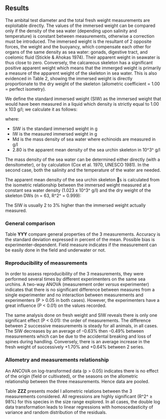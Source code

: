 ## Results

<!-- TODO: add the Tables and make a proper citation (replace Table **YYY/ZZZ** by appropriate R Markdown code) -->

<!-- TODO: perform a part of the analysis in a notebook in the `results` subdirectory and imagine two plots that would be suitable in the results section. Given the place for this original publication, results and discussion were merged and no plots were added, but you do not have the same limitations... so, imagine what would fit in here as two plots you woul add here. -->

The ambital test diameter and the total fresh weight measurements are exploitable directly. The values of the immersed weight can be compared only if the density of the sea water (depending upon salinity and temperature) is constant between measurements, otherwise a correction must be introduced. The immersed weight is the resultant of 2 opposite forces, the weight and the buoyancy, which compensate each other for organs of the same density as sea water: gonads, digestive tract, and coelomic fluid (Stickle & Ahokas 1974). Their apparent weight in seawater is thus close to zero. Conversely, the calcareous skeleton has a significant positive apparent weight which means that the immerged weight is primarily a measure of the apparent weight of the skeleton in sea water. This is also evidenced in Table 2, showing the immersed weight is directly proportionate to the dry weight of the skeleton (allometric coefficient = 1.00 = perfect isometry).

We define the standard immersed weight (SIW) as the immersed weight that would have been measured in a liquid which density is strictly equal to 1.00 x 103 g/l; we calculate it as follows:

<!-- TODO: format that equation using LaTeX and the $$<eq>$$ Mardown construct (see original paper)
SIW = IW * (2.80 - 1.00) / (2.80 - Md / 1000)
-->

where:

- SIW is the standard immersed weight in g
- IW is the measured immersed weight in g
- Md is the mass density of sea water where echinoids are measured in g/l
- 2.80 is the apparent mean density of the sea urchin skeleton in 10^3^ g/l

The mass density of the sea water can be determined either directly (with a densitometer), or by calculation (Cox et al. 1970, UNESCO 1981). In the second case, both the salinity and the temperature of the water are needed.

The apparent mean density of the sea urchin skeleton s is calculated from the isometric relationship between the immersed weight measured at a constant sea water density (1.023 x 10^3^ g/l) and the dry weight of the skeleton DWs (n = 63, R^2^ = 0.999):

<!-- TODO: format that equation using LaTeX and the $$<eq>$$ Mardown construct (see original paper)
DW_s = 1.576 * IW = delta_s / (delta_s - 1.023) * IW <=> delta_s = 2.80
-->

The SIW is usually 2 to 3% higher than the immersed weight actually measured.

### General comparison

<!-- TODO: add Table **YYY** here with this legend:
Comparison of the three selected parameters.
-->

Table **YYY** compare general properties of the 3 measurements. Accuracy is the standard deviation expressed in percent of the mean. Possible bias is experimenter-dependent. Field measure indicates if the measurement can be easily done in the field and underwater or not.

### Reproducibility of measurements

<!-- Note: you don't have the data reated to these meaurements... just stick with the results and conclusions from the original paper for this section -->

In order to assess reproducibility of the 3 measurements, they were performed several times by different experimenters on the same sea urchins. A two-way ANOVA (measurement order *versus* experimenter) indicates that there is no significant difference between measures from a single experimenter and no interaction between measurements and experimenters (P > 0.05 in both cases). However, the experimenters have a great influence (P < 0.01) on the values recorded.

The same analysis done on fresh weight and SIW reveals there is only one significant effect (P < 0.01): the order of measurements. The difference between 2 successive measurements is steady for all animals, in all cases. The SIW decreases by an average of –0.63% then –0.49% between measurements which can be due to the accidental breaking and loss of spines during handling. Conversely, there is an average increase in the fresh weight of successively +1.70% and +0.64% between 2 series.

### Allometry and measurements relationship

An ANCOVA on log-transformed data (p > 0.05) indicates there is no effect of the origin (field or cultivated), or the seasons on the allometric relationship between the three measurements. Hence data are pooled.

<!-- TODO: add Table **ZZZ** here with this legend:
Allometric relations (model I linear regressions on double log transformed data) between parameters for *Paracentrotus lividus* from Morgat, n = 224. Verifications are needed when applying on other strains, or out of the announced validity range.
-->

<!-- Note: model I corresponds to classical least-square regression. Model II is a different regression technique where the error is distribited on both X and Y. Look on the Internet if you need further explanations (notions not seen in the SDD I-III courses). -->

Table **ZZZ** presents model I allometric relations between the 3 measurements considered. All regressions are highly significant (R^2^ ≥ 98%) for this species in the size range explored. In all cases, the double log data transformation leads to linear regressions with homoscedasticity of variance and random distribution of the residuals.

<!-- This is probably the place where you could add some plots ... -->
